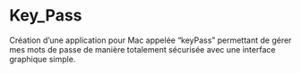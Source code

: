 # Key_Pass
Création d’une application pour Mac appelée “keyPass” permettant de gérer mes mots de passe de manière totalement sécurisée avec une interface graphique simple.
